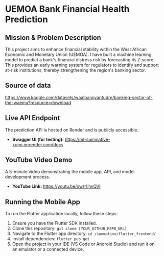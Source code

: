 # UEMOA Bank Financial Health Prediction

## Mission & Problem Description

This project aims to enhance financial stability within the West African Economic and Monetary Union (UEMOA). I have built a machine learning model to predict a bank's financial distress risk by forecasting its Z-score. This provides an early warning system for regulators 
to identify and support at-risk institutions, thereby strengthening the region's banking sector.

## Source of data
https://www.kaggle.com/datasets/waalbannyantudre/banking-sector-of-the-waemu?resource=download

## Live API Endpoint

The prediction API is hosted on Render and is publicly accessible.

*   **Swagger UI (for testing):** https://ml-summative-xupo.onrender.com/docs

## YouTube Video Demo

A 5-minute video demonstrating the mobile app, API, and model development process.

*   **YouTube Link:** https://youtu.be/owrrIjhvQVI

## Running the Mobile App

To run the Flutter application locally, follow these steps:

1.  Ensure you have the Flutter SDK installed.
2.  Clone this repository: `git clone [YOUR_GITHUB_REPO_URL]`
3.  Navigate to the Flutter app directory: `cd /summative/flutter_frontend/`
4.  Install dependencies: `flutter pub get`
5.  Open the project in your IDE (VS Code or Android Studio) and run it on an emulator or a connected device.
